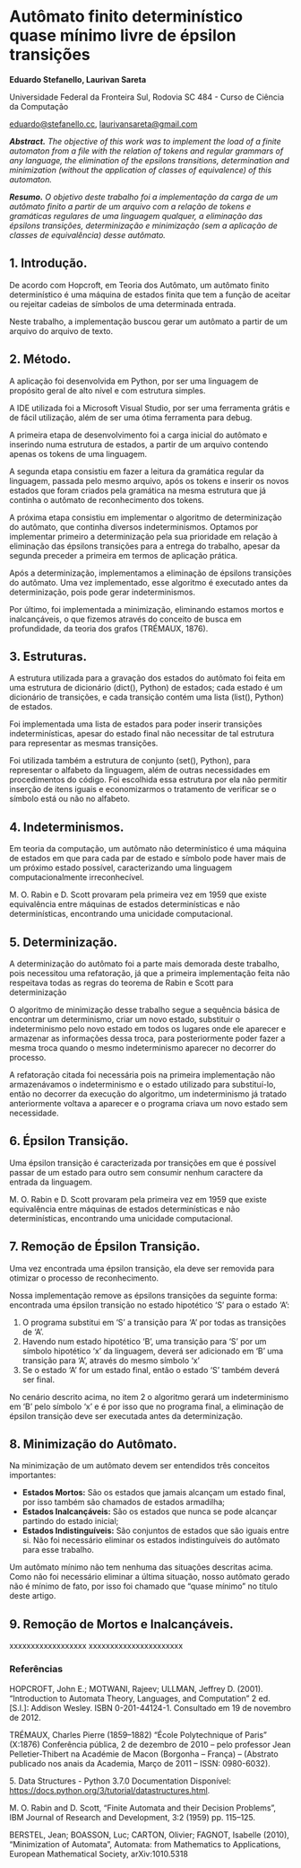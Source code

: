 ﻿# Autômato finito determinístico quase mínimo livre de épsilon transições

**Eduardo Stefanello, Laurivan Sareta**

Universidade Federal da Fronteira Sul,  Rodovia SC 484 - Curso de Ciência da Computação

eduardo@stefanello.cc, laurivansareta@gmail.com

***Abstract.*** *The objective of this work was to implement the load of a finite automaton from a file with the relation of tokens and regular grammars of any language, the elimination of the epsilons transitions, determination and minimization (without the application of classes of equivalence) of this automaton.*

***Resumo.*** *O objetivo deste trabalho foi a implementação da carga de um autômato finito a partir de um arquivo com a relação de tokens e gramáticas regulares de uma linguagem qualquer, a eliminação das épsilons transições, determinização e minimização (sem a aplicação de classes de equivalência) desse autômato.*

## 1. Introdução.
De acordo com Hopcroft, em Teoria dos Autômato, um autômato finito determinístico é uma máquina de estados finita que tem a função de aceitar ou rejeitar cadeias de símbolos de uma determinada entrada.

Neste trabalho, a implementação buscou gerar um autômato a partir de um arquivo do arquivo de texto.

## 2. Método.
A aplicação foi desenvolvida em Python, por ser uma linguagem de propósito geral de alto nível e com estrutura simples.

A IDE utilizada foi a Microsoft Visual Studio, por ser uma ferramenta grátis e de fácil utilização, além de ser uma ótima ferramenta para debug.

A primeira etapa de desenvolvimento foi a carga inicial do autômato e inserindo numa estrutura de estados, a partir de um arquivo contendo apenas os tokens de uma linguagem.

A segunda etapa consistiu em fazer a leitura da gramática regular da linguagem, passada pelo mesmo arquivo, após os tokens e inserir os novos estados que foram criados pela gramática na mesma estrutura que já continha o autômato de reconhecimento dos tokens.

A próxima etapa consistiu em implementar o algoritmo de determinização do autômato, que continha diversos indeterminismos. Optamos por implementar primeiro a determinização pela sua prioridade em relação à eliminação das épsilons transições para a entrega do trabalho, apesar da segunda preceder a primeira em termos de aplicação prática.

Após a determinização, implementamos a eliminação de épsilons transições do autômato. Uma vez implementado, esse algoritmo é executado antes da determinização, pois pode gerar indeterminismos.

Por último, foi implementada a minimização, eliminando estamos mortos e inalcançáveis, o que fizemos através do conceito de busca em profundidade, da teoria dos grafos (TRÉMAUX, 1876).

## 3. Estruturas.
A estrutura utilizada para a gravação dos estados do autômato foi feita em uma estrutura de dicionário (dict(), Python) de estados; cada estado é um dicionário de transições, e cada transição contém uma lista (list(), Python) de estados.

Foi implementada uma lista de estados para poder inserir transições indeterminísticas, apesar do estado final não necessitar de tal estrutura para representar as mesmas transições.

Foi utilizada também a estrutura de conjunto (set(), Python), para representar o alfabeto da linguagem, além de outras necessidades em procedimentos do código. Foi escolhida essa estrutura por ela não permitir inserção de itens iguais e economizarmos o tratamento de verificar se o símbolo está ou não no alfabeto.

## 4. Indeterminismos.
Em teoria da computação, um autômato não determinístico é uma máquina de estados em que para cada par de estado e símbolo pode haver mais de um próximo estado possível, caracterizando uma linguagem computacionalmente irreconhecível.

M. O. Rabin  e D. Scott provaram pela primeira vez em 1959 que existe equivalência entre máquinas de estados determinísticas e não determinísticas, encontrando uma unicidade computacional.

## 5. Determinização.
A determinização do autômato foi a parte mais demorada deste trabalho, pois necessitou uma refatoração, já que a primeira implementação feita não respeitava todas as regras do teorema de Rabin e Scott para determinização

O algoritmo de minimização desse trabalho segue a sequência básica de encontrar um determinismo, criar um novo estado, substituir o indeterminismo pelo novo estado em todos os lugares onde ele aparecer e armazenar as informações dessa troca, para posteriormente poder fazer a mesma troca quando o mesmo indeterminismo aparecer no decorrer do processo.

A refatoração citada foi necessária pois na primeira implementação não armazenávamos o indeterminismo e o estado utilizado para substituí-lo, então no decorrer da execução do algoritmo, um indeterminismo já tratado anteriormente voltava a aparecer e o programa criava um novo estado sem necessidade.

## 6. Épsilon Transição.
Uma épsilon transição é caracterizada por transições em que é possível passar de um estado para outro sem consumir nenhum caractere da entrada da linguagem.

M. O. Rabin  e D. Scott provaram pela primeira vez em 1959 que existe equivalência entre máquinas de estados determinísticas e não determinísticas, encontrando uma unicidade computacional.

## 7. Remoção de Épsilon Transição.
Uma vez encontrada uma épsilon transição, ela deve ser removida para otimizar o processo de reconhecimento.

Nossa implementação remove as épsilons transições da seguinte forma: encontrada uma épsilon transição no estado hipotético ‘S’ para o estado ‘A’:

  1. O programa substitui em ‘S’ a transição para ‘A’ por todas as transições de ‘A’.
  2. Havendo num estado hipotético ‘B’, uma transição para ‘S’ por um símbolo     hipotético ‘x’ da linguagem, deverá ser adicionado em ‘B’ uma transição para ‘A’, através do mesmo símbolo ‘x’
  3. Se o estado ‘A’ for um estado final, então o estado ‘S’ também deverá ser final.

No cenário descrito acima, no item 2 o algoritmo gerará um indeterminismo em ‘B’ pelo símbolo ‘x’ e é por isso que no programa final, a eliminação de épsilon transição deve ser executada antes da determinização.

## 8. Minimização do Autômato.
Na minimização de um autômato devem ser entendidos três conceitos importantes:

  - **Estados Mortos:** São os estados que jamais alcançam um estado final, por isso também são chamados de estados armadilha;
  - **Estados Inalcançáveis:** São os estados que nunca se pode alcançar partindo do estado inicial;
  - **Estados Indistinguíveis:** São conjuntos de estados que são iguais entre si. Não foi necessário eliminar os estados indistinguíveis do autômato para esse trabalho.

Um autômato mínimo não tem nenhuma das situações descritas acima. Como não foi necessário eliminar a última situação, nosso autômato gerado não é mínimo de fato, por isso foi chamado que “quase mínimo” no título deste artigo.

## 9. Remoção de Mortos e Inalcançáveis.
  xxxxxxxxxxxxxxxxxx
  xxxxxxxxxxxxxxxxxxxxxx

### Referências
HOPCROFT, John E.; MOTWANI, Rajeev; ULLMAN, Jeffrey D. (2001). “Introduction to Automata Theory, Languages, and Computation” 2 ed. [S.l.]: Addison Wesley. ISBN 0-201-44124-1. Consultado em 19 de novembro de 2012.

TRÉMAUX, Charles Pierre (1859–1882) “École Polytechnique of Paris” (X:1876)
Conferência pública, 2 de dezembro de 2010 – pelo professor Jean Pelletier-Thibert na Académie de Macon (Borgonha – França) – (Abstrato publicado nos anais da Academia, Março de 2011 – ISSN: 0980-6032).

5\. Data Structures - Python 3.7.0 Documentation Disponível: https://docs.python.org/3/tutorial/datastructures.html.

M. O. Rabin and D. Scott, “Finite Automata and their Decision Problems”, IBM Journal of Research and Development, 3:2 (1959) pp. 115–125.

BERSTEL, Jean; BOASSON, Luc; CARTON, Olivier; FAGNOT, Isabelle (2010), “Minimization of Automata”, Automata: from Mathematics to Applications, European Mathematical Society, arXiv:1010.5318
